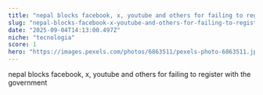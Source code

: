 ```yaml
---
title: "nepal blocks facebook, x, youtube and others for failing to register with the government"
slug: "nepal-blocks-facebook-x-youtube-and-others-for-failing-to-register-with-the-gove"
date: "2025-09-04T14:13:00.497Z"
niche: "tecnologia"
score: 1
hero: "https://images.pexels.com/photos/6863511/pexels-photo-6863511.jpeg?auto=compress&cs=tinysrgb&fit=crop&h=627&w=1200&auto=compress&cs=tinysrgb&w=1024&h=576&fit=crop"
---
```


nepal blocks facebook, x, youtube and others for failing to register with the government
